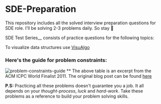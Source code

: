 # SDE-Preparation

This repository includes all the solved interview preparation questions for  SDE role. I'll be solving 2-3 problems daily. So stay 👀

SDE Test Series__ consists of practice questions for the following topics:



To visualize data structures use [VisuAlgo](https://visualgo.net/en)

### Here's the guide for problem constraints: 
![problem-constraints-guide](https://github.com/FazeelUsmani/Amazon-SDE-Test-Series/blob/master/img/problem-constraints.png)
** The above table is an excerpt from the ACM ICPC World Finalist 2011. The original blog post can be found [here](https://sites.google.com/site/mostafasibrahim/programming-competitions/thinking-techniques?authuser=0)


__P.S:__ Practicing all these problems doesn't guarantee you a job. It all depends on your *thought-process*, *luck* and *hard-work*. Take these problems as a reference to build your problem solving skills.